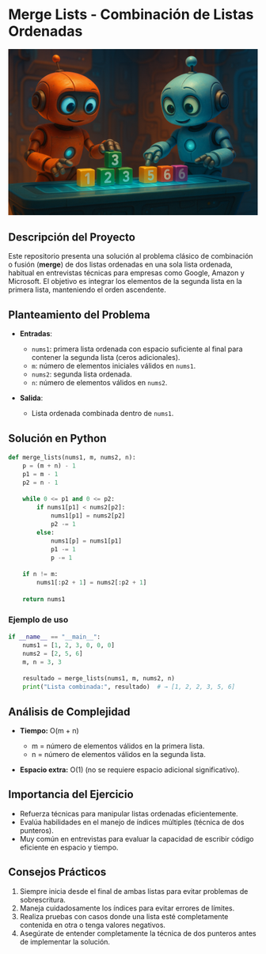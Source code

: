 # Merge Lists - Combinación de Listas Ordenadas

![Merge Lists](merge-lists.png)

## Descripción del Proyecto

Este repositorio presenta una solución al problema clásico de combinación o fusión (**merge**) de dos listas ordenadas en una sola lista ordenada, habitual en entrevistas técnicas para empresas como Google, Amazon y Microsoft. El objetivo es integrar los elementos de la segunda lista en la primera lista, manteniendo el orden ascendente.

## Planteamiento del Problema

* **Entradas**:

  * `nums1`: primera lista ordenada con espacio suficiente al final para contener la segunda lista (ceros adicionales).
  * `m`: número de elementos iniciales válidos en `nums1`.
  * `nums2`: segunda lista ordenada.
  * `n`: número de elementos válidos en `nums2`.

* **Salida**:

  * Lista ordenada combinada dentro de `nums1`.

## Solución en Python

```python
def merge_lists(nums1, m, nums2, n):
    p = (m + n) - 1
    p1 = m - 1
    p2 = n - 1

    while 0 <= p1 and 0 <= p2:
        if nums1[p1] < nums2[p2]:
            nums1[p1] = nums2[p2]
            p2 -= 1
        else:
            nums1[p] = nums1[p1]
            p1 -= 1
            p -= 1

    if n != m:
        nums1[:p2 + 1] = nums2[:p2 + 1]

    return nums1
```

### Ejemplo de uso

```python
if __name__ == "__main__":
    nums1 = [1, 2, 3, 0, 0, 0]
    nums2 = [2, 5, 6]
    m, n = 3, 3

    resultado = merge_lists(nums1, m, nums2, n)
    print("Lista combinada:", resultado)  # → [1, 2, 2, 3, 5, 6]
```

## Análisis de Complejidad

* **Tiempo:** O(m + n)
  * m = número de elementos válidos en la primera lista.
  * n = número de elementos válidos en la segunda lista.

* **Espacio extra:** O(1) (no se requiere espacio adicional significativo).

## Importancia del Ejercicio

* Refuerza técnicas para manipular listas ordenadas eficientemente.
* Evalúa habilidades en el manejo de índices múltiples (técnica de dos punteros).
* Muy común en entrevistas para evaluar la capacidad de escribir código eficiente en espacio y tiempo.

## Consejos Prácticos

1. Siempre inicia desde el final de ambas listas para evitar problemas de sobrescritura.
2. Maneja cuidadosamente los índices para evitar errores de límites.
3. Realiza pruebas con casos donde una lista esté completamente contenida en otra o tenga valores negativos.
4. Asegúrate de entender completamente la técnica de dos punteros antes de implementar la solución.